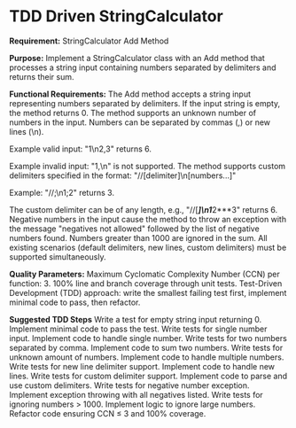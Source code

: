 # TDD Driven StringCalculator

**Requirement:** StringCalculator Add Method

**Purpose:**
Implement a StringCalculator class with an Add method that processes a string input containing numbers separated by delimiters and returns their sum.

**Functional Requirements:**
The Add method accepts a string input representing numbers separated by delimiters.
If the input string is empty, the method returns 0.
The method supports an unknown number of numbers in the input.
Numbers can be separated by commas (,) or new lines (\n).

Example valid input: "1\n2,3" returns 6.

Example invalid input: "1,\n" is not supported.
The method supports custom delimiters specified in the format:
"//[delimiter]\n[numbers...]"

Example: "//;\n1;2" returns 3.

The custom delimiter can be of any length, e.g., "//[***]\n1***2***3" returns 6.
Negative numbers in the input cause the method to throw an exception with the message "negatives not allowed" followed by the list of negative numbers found.
Numbers greater than 1000 are ignored in the sum.
All existing scenarios (default delimiters, new lines, custom delimiters) must be supported simultaneously.

**Quality Parameters:**
Maximum Cyclomatic Complexity Number (CCN) per function: 3.
100% line and branch coverage through unit tests.
Test-Driven Development (TDD) approach: write the smallest failing test first, implement minimal code to pass, then refactor.



**Suggested TDD Steps**
Write a test for empty string input returning 0.
Implement minimal code to pass the test.
Write tests for single number input.
Implement code to handle single number.
Write tests for two numbers separated by comma.
Implement code to sum two numbers.
Write tests for unknown amount of numbers.
Implement code to handle multiple numbers.
Write tests for new line delimiter support.
Implement code to handle new lines.
Write tests for custom delimiter support.
Implement code to parse and use custom delimiters.
Write tests for negative number exception.
Implement exception throwing with all negatives listed.
Write tests for ignoring numbers > 1000.
Implement logic to ignore large numbers.
Refactor code ensuring CCN ≤ 3 and 100% coverage.
